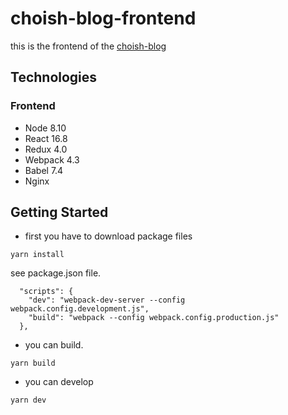 # choish-blog-frontend
this is the frontend of the [choish-blog](https://github.com/Choi-Seunghwan/choish-blog)


## Technologies

### Frontend
* Node 8.10
* React 16.8
* Redux 4.0
* Webpack 4.3
* Babel 7.4
* Nginx 

## Getting Started

* first you have to download package files
```
yarn install
```

see package.json file.

```
  "scripts": {
    "dev": "webpack-dev-server --config webpack.config.development.js",
    "build": "webpack --config webpack.config.production.js"
  },
```

* you can build. 
```
yarn build
```

* you can develop
```
yarn dev
```

